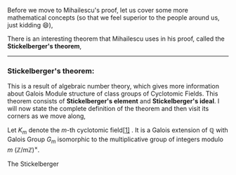 Before we move to Mihailescu's proof, let us cover some more mathematical concepts (so that we feel superior to the people around us, just kidding :smile:),

There is an interesting theorem that Mihailescu uses in his proof, called the **Stickelberger's theorem**,

---

### Stickelberger's theorem:
This is a result of algebraic number theory, which gives more information about Galois Module structure of class groups of Cyclotomic Fields.
This theorem consists of **Stickelberger's element** and **Stickelberger's ideal**.
I will now state the complete definition of the theorem and then visit its corners as we move along, 

Let $K_m$ denote the $m$-th cyclotomic field[${[1]}$](https://en.wikipedia.org/wiki/Cyclotomic_field) . It is a Galois extension of $\mathbb{Q}$ with Galois Group $G_m$ isomorphic to the multiplicative group of integers modulo $m$ $(\mathbb{Z}/m\mathbb{Z})^{\times}$. 

The Stickelberger